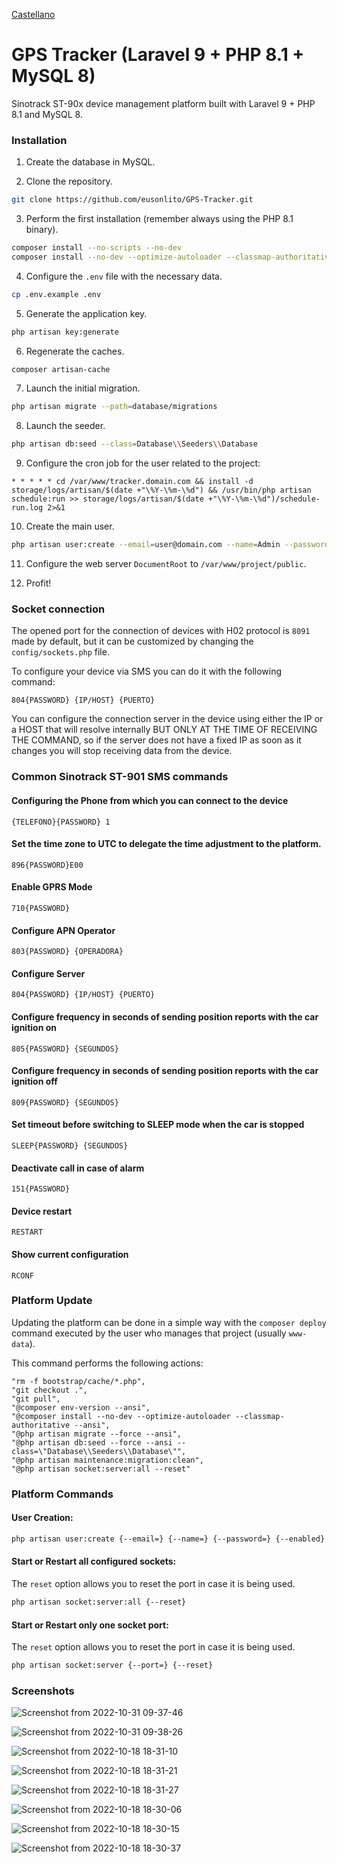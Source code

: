 [Castellano](README.md)

# GPS Tracker (Laravel 9 + PHP 8.1 + MySQL 8)

Sinotrack ST-90x device management platform built with Laravel 9 + PHP 8.1 and MySQL 8.

### Installation

1. Create the database in MySQL.

2. Clone the repository.

```bash
git clone https://github.com/eusonlito/GPS-Tracker.git
```

3. Perform the first installation (remember always using the PHP 8.1 binary).

```bash
composer install --no-scripts --no-dev
composer install --no-dev --optimize-autoloader --classmap-authoritative
```

4. Configure the `.env` file with the necessary data.

```bash
cp .env.example .env
```

5. Generate the application key.

```bash
php artisan key:generate
```

6. Regenerate the caches.

```bash
composer artisan-cache
```

7. Launch the initial migration.

```bash
php artisan migrate --path=database/migrations
```

8. Launch the seeder.

```bash
php artisan db:seed --class=Database\\Seeders\\Database
```

9. Configure the cron job for the user related to the project:

```
* * * * * cd /var/www/tracker.domain.com && install -d storage/logs/artisan/$(date +"\%Y-\%m-\%d") && /usr/bin/php artisan schedule:run >> storage/logs/artisan/$(date +"\%Y-\%m-\%d")/schedule-run.log 2>&1
```

10. Create the main user.

```bash
php artisan user:create --email=user@domain.com --name=Admin --password=StrongPassword2 --enabled --admin
```

11. Configure the web server `DocumentRoot` to `/var/www/project/public`.

12. Profit!

### Socket connection

The opened port for the connection of devices with H02 protocol is `8091` made by default, but it can be customized by changing the `config/sockets.php` file.

To configure your device via SMS you can do it with the following command:

```
804{PASSWORD} {IP/HOST} {PUERTO}
```

You can configure the connection server in the device using either the IP or a HOST that will resolve internally BUT ONLY AT THE TIME OF RECEIVING THE COMMAND, so if the server does not have a fixed IP as soon as it changes you will stop receiving data from the device.

### Common Sinotrack ST-901 SMS commands

#### Configuring the Phone from which you can connect to the device

```
{TELEFONO}{PASSWORD} 1
```

#### Set the time zone to UTC to delegate the time adjustment to the platform.

```
896{PASSWORD}E00
```

#### Enable GPRS Mode

```
710{PASSWORD}
```

#### Configure APN Operator

```
803{PASSWORD} {OPERADORA}
```

#### Configure Server

```
804{PASSWORD} {IP/HOST} {PUERTO}
```

#### Configure frequency in seconds of sending position reports with the car ignition on

```
805{PASSWORD} {SEGUNDOS}
```

#### Configure frequency in seconds of sending position reports with the car ignition off

```
809{PASSWORD} {SEGUNDOS}
```

#### Set timeout before switching to SLEEP mode when the car is stopped

```
SLEEP{PASSWORD} {SEGUNDOS}
```

#### Deactivate call in case of alarm

```
151{PASSWORD}
```

#### Device restart

```
RESTART
```

#### Show current configuration

```
RCONF
```

### Platform Update

Updating the platform can be done in a simple way with the `composer deploy` command executed by the user who manages that project (usually `www-data`).

This command performs the following actions:

```
"rm -f bootstrap/cache/*.php",
"git checkout .",
"git pull",
"@composer env-version --ansi",
"@composer install --no-dev --optimize-autoloader --classmap-authoritative --ansi",
"@php artisan migrate --force --ansi",
"@php artisan db:seed --force --ansi --class=\"Database\\Seeders\\Database\"",
"@php artisan maintenance:migration:clean",
"@php artisan socket:server:all --reset"
```

### Platform Commands

#### User Creation:

```bash
php artisan user:create {--email=} {--name=} {--password=} {--enabled} {--admin}
```

#### Start or Restart all configured sockets:

The `reset` option allows you to reset the port in case it is being used.

```bash
php artisan socket:server:all {--reset}
```

#### Start or Restart only one socket port:

The `reset` option allows you to reset the port in case it is being used.

```bash
php artisan socket:server {--port=} {--reset}
```

### Screenshots

![Screenshot from 2022-10-31 09-37-46](https://user-images.githubusercontent.com/644551/198966515-1afb7ac3-b2a6-428a-b65d-a9eacff35ded.png)

![Screenshot from 2022-10-31 09-38-26](https://user-images.githubusercontent.com/644551/198966533-961ca22c-832a-4bd6-a176-d78b060c9d3e.png)

![Screenshot from 2022-10-18 18-31-10](https://user-images.githubusercontent.com/644551/196489823-7ef35c1d-4c88-49dd-b0b7-e50a24b7beb2.png)

![Screenshot from 2022-10-18 18-31-21](https://user-images.githubusercontent.com/644551/196489866-e1b89302-1558-41ef-89a2-02a3f335ec17.png)

![Screenshot from 2022-10-18 18-31-27](https://user-images.githubusercontent.com/644551/196489891-2f3a81a8-b788-44e1-bb9e-1457bcba92ba.png)

![Screenshot from 2022-10-18 18-30-06](https://user-images.githubusercontent.com/644551/196489713-969ffb72-a864-434e-8533-afc87e700582.png)

![Screenshot from 2022-10-18 18-30-15](https://user-images.githubusercontent.com/644551/196489740-b71e0042-51e9-4038-9a6d-03d5bf8180ac.png)

![Screenshot from 2022-10-18 18-30-37](https://user-images.githubusercontent.com/644551/196489787-6f570213-6e4b-444d-979b-62bdf0625582.png)

